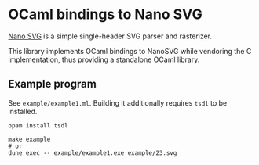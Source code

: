 OCaml bindings to Nano SVG
==========================

[Nano SVG](https://github.com/memononen/nanosvg) is a simple single-header SVG
parser and rasterizer.

This library implements OCaml bindings to NanoSVG while vendoring the C
implementation, thus providing a standalone OCaml library.

## Example program

See `example/example1.ml`. Building it additionally requires `tsdl` to be installed.

```
opam install tsdl

make example
# or
dune exec -- example/example1.exe example/23.svg
```
